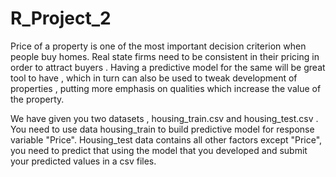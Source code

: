 # R_Project_2
Price of a property is one of the most important decision criterion when people buy homes. Real state firms need to be consistent in their pricing in order to attract buyers . Having a predictive model for the same will be great tool to have , which in turn can also be used to tweak development of properties , putting more emphasis on qualities which increase the value of the property.



We have given you two datasets , housing_train.csv and housing_test.csv . You need to use data housing_train to build predictive model for response variable "Price". Housing_test data contains all other factors except "Price", you need to predict that using the model that you developed and submit your predicted values in a csv files.
